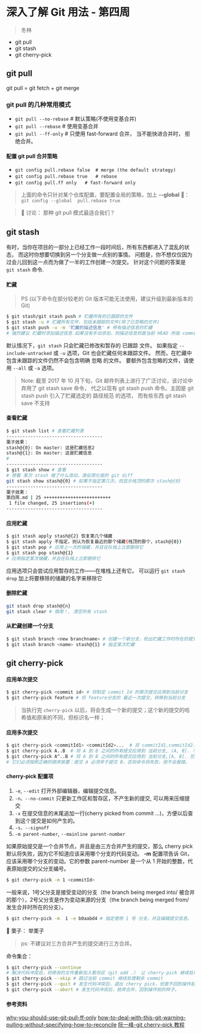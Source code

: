 # 深入了解 Git 用法 - 第四周

> 冬林

- git pull
- git stash
- git cherry-pick

## git pull
 git pull = git fetch + git merge
 ### git pull 的几种常用模式
   - ```git pull --no-rebase``` # 默认策略(不使用变基合并)
   - ```git pull --rebase``` # 使用变基合并
   - ```git pull --ff-only``` # 只使用 fast-forward 合并， 当不能快进合并时， 拒绝合并。

 #### 配置 git pull 合并策略

 -  ```git config pull.rebase false  # merge (the default strategy)```
 -  ```git config pull.rebase true   # rebase ```
 -  ``` git config pull.ff only   # fast-forward only ```

> 上面的命令只针对某个仓库配置，要配置全局的策略，加上 **--global**  🌰：``` git config --global  pull.rebase true```

> :apple: 讨论： 那种 git pull 模式最适合我们？

## git stash
有时，当你在项目的一部分上已经工作一段时间后，所有东西都进入了混乱的状态， 而这时你想要切换到另一个分支做一点别的事情。 问题是，你不想仅仅因为过会儿回到这一点而为做了一半的工作创建一次提交。 针对这个问题的答案是 ```git stash``` 命令.

#### 贮藏 
> PS (以下命令在部分较老的 Git 版本可能无法使用，建议升级到最新版本的 Git)
```bash
$ git stash/git stash push # 贮藏所有的已跟踪的文件
$ git stash -u # 贮藏所有文件，包括未跟踪的文件(除了已忽略的文件)
$ git stash push -u -m '贮藏的描述信息' # 带有描述信息的贮藏
# 强烈建议 贮藏时添加描述信息.如果没有手动添加，则描述信息则是当前 HEAD 所指 commit 的 信息。
```

默认情况下，```git stash``` 只会贮藏已修改和暂存的 已跟踪 文件。 如果指定 ```--include-untracked``` 或 ```-u``` 选项，Git 也会贮藏任何未跟踪文件。 然而，在贮藏中包含未跟踪的文件仍然不会包含明确 忽略 的文件。 要额外包含忽略的文件，请使用 ```--all``` 或 ```-a``` 选项。



> Note: 截至 2017 年 10 月下旬，Git 邮件列表上进行了广泛讨论，该讨论中弃用了 git stash save 命令， 代之以现有 git stash push 命令。主因是 git stash push 引入了贮藏选定的 路径规范 的选项， 而有些东西 git stash save 不支持

#### 查看贮藏
```bash
$ git stash list # 查看贮藏列表
------------------------------------
栗子效果：
stash@{0}: On master: 这是贮藏信息2
stash@{1}: On master: 这是贮藏信息
# 
------------------------------------
$ git stash show # 查看
# 想看 某次 stash 做了什么改动，类似简化版的 git diff
git stash show stash@{0} # 如果不指定第几次，则显示栈顶的那次 stash@{0}
------------------------------------
栗子效果：
第四周.md | 25 +++++++++++++++++++++++++
 1 file changed, 25 insertions(+)
------------------------------------
```
#### 应用贮藏
```bash
$ git stash apply stash@{2} 恢复第几个储藏
$ git stash apply 不指定，则认为恢复最近的那个储藏(栈顶的那个，stash@{0})
$ git stash pop # 应用上一次的储藏，并且在队栈上立即删除它
$ git stash pop stash@{1}
# 应用指定某次储藏，并且在队栈上立即删除它
```
应用选项只会尝试应用暂存的工作——在堆栈上还有它。 可以运行 ```git stash drop``` 加上将要移除的储藏的名字来移除它

#### 删除贮藏
```bash
git stash drop stash@{n}
git stash clear # 慎用！, 清空所有 stash
```

#### 从贮藏创建一个分支
```bash
$ git stash branch <new branchname> # 创建一个新分支，检出贮藏工作时所在的提交，重新在那应用工作，然后在应用成功后丢弃贮藏：
$ git stash branch <name> stash@{1} # 指定某次贮藏
```

## git cherry-pick

#### 应用单次提交
```bash
$ git cherry-pick <commit id> # 将制定 commit Id 的那次提交应用到当前分支
$ git cherry-pick feature # 将 feature分支的 最近一次提交，转移到当前分支
```
> 当执行完 ```cherry-pick``` 以后，将会生成一个新的提交；这个新的提交的哈希值和原来的不同，但标识名一样；

#### 应用多次提交
```bash
$ git cherry-pick <commitId1> <commitId2>...  # 将 commitId1,commitId2... 等提交应用到当前分支。
$ git cherry-pick A..B  # 将 A 到 B 之间的所有提交应用到 当前分支, (A, B]. 不包括 A
$ git cherry-pick A^..B # 将 A 到 B 之间的所有提交应用到 当前分支,[A, B]. 包括 A
# 它们必须按照正确的顺序放置：提交 A 必须早于提交 B，否则命令将失败，但不会报错。
```
#### cherry-pick 配置项
1. ```-e```, ```--edit``` 打开外部编辑器，编辑提交信息。
2. ```-n，--no-commit``` 只更新工作区和暂存区，不产生新的提交, 可以用来压缩提交
3. ```-x```  在提交信息的末尾追加一行(cherry picked from commit ...)，方便以后查到这个提交是如何产生的。
4. ```-s，--signoff```
5. ```-m parent-number```, ```--mainline parent-number```

如果原始提交是一个合并节点，并且是由三方合并产生的提交，那么 cherry pick 默认将失败，因为它不知道应该采用哪个分支的代码变动。
**-m** 配置项告诉 Git，应该采用哪个分支的变动。它的参数 parent-number 是一个从 1 开始的整数，代表原始提交的父分支编号。
```bash
$ git cherry-pick -m 1 <commitId>
```
一般来说，1号父分支是接受变动的分支（the branch being merged into/ 被合并的那个），2号父分支是作为变动来源的分支（the branch being merged from/ 发生合并时所在的分支）。

```bash
$ git cherry-pick -m  1 -e b0aabd4 # 指定使用 1 号 分支，并且编辑提交信息。
```
:apple:
栗子： 举栗子

> ps:  不建议对三方合并产生的提交进行三方合并。

命令集合：

```bash
$ git cherry-pick --continue 
# 解决代码冲突后，将修改的文件重新加入暂存区（git add .） 让 cherry-pick 继续处理
$ git cherry-pick --skip # 跳过当前 commit 继续处理剩余 commit
$ git cherry-pick --quit # 发生代码冲突后，退出 cherry pick，但是不回到操作前的样子。
$ git cherry-pick --abort # 发生代码冲突后，放弃合并，回到操作前的样子。
```


#### 参考资料
[why-you-should-use-git-pull-ff-only](https://blog.sffc.xyz/post/185195398930/why-you-should-use-git-pull-ff-only)
[how-to-deal-with-this-git-warning-pulling-without-specifying-how-to-reconcile](https://stackoverflow.com/questions/62653114/how-to-deal-with-this-git-warning-pulling-without-specifying-how-to-reconcile)
[阮一峰-git cherry-pick 教程](https://www.ruanyifeng.com/blog/2020/04/git-cherry-pick.html)
